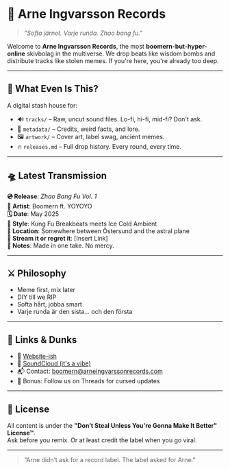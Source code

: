 # 🧨 Arne Ingvarsson Records

> *"Softa järnet. Varje runda. Zhao bang fu."*

Welcome to **Arne Ingvarsson Records**, the most **boomern-but-hyper-online** skivbolag in the multiverse. We drop beats like wisdom bombs and distribute tracks like stolen memes. If you're here, you're already too deep.

---

## 🧃 What Even Is This?

A digital stash house for:

- 🔊 `tracks/` – Raw, uncut sound files. Lo-fi, hi-fi, mid-fi? Don't ask.  
- 🧠 `metadata/` – Credits, weird facts, and lore.  
- 🖼️ `artwork/` – Cover art, label swag, ancient memes.  
- 🔥 `releases.md` – Full drop history. Every round, every time.

---

## 🛸 Latest Transmission

**💿 Release**: _Zhao Bang Fu Vol. 1_  
**👤 Artist**: Boomern ft. YOYOYO  
**🗓️ Date**: May 2025  
**📼 Style**: Kung Fu Breakbeats meets Ice Cold Ambient  
**📍 Location**: Somewhere between Östersund and the astral plane  
**🔗 Stream it or regret it**: [Insert Link]  
**📝 Notes**: Made in one take. No mercy.

---

## ⚔️ Philosophy

- Meme first, mix later  
- DIY till we RIP  
- Softa hårt, jobba smart  
- Varje runda är den sista... och den första  

---

## 🔗 Links & Dunks

- 🧠 [Website-ish](https://arneingvarssonrecords.com)  
- 🐍 [SoundCloud (it's a vibe)](https://soundcloud.com/arneingvarsson)  
- 📬 Contact: boomern@arneingvarssonrecords.com  
- 🧵 Bonus: Follow us on Threads for cursed updates

---

## 🛑 License

All content is under the **"Don’t Steal Unless You're Gonna Make It Better" License™**.  
Ask before you remix. Or at least credit the label when you go viral.

---

> “Arne didn’t ask for a record label. The label asked for Arne.”

